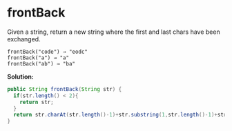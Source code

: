 # frontBack

Given a string, return a new string where the first and last chars have been exchanged.

```
frontBack("code") → "eodc"
frontBack("a") → "a"
frontBack("ab") → "ba"
```

**Solution:**

```java
public String frontBack(String str) {
  if(str.length() < 2){
    return str;
  }
  return str.charAt(str.length()-1)+str.substring(1,str.length()-1)+str.charAt(0);
}
```